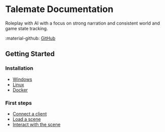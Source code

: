 # Talemate Documentation

Roleplay with AI with a focus on strong narration and consistent world and game state tracking.

:material-github: [GitHub](https://github.com/vegu-ai/talemate)

## Getting Started


### Installation

- [Windows](getting-started/installation/windows.md)
- [Linux](getting-started/installation/linux.md)
- [Docker](getting-started/installation/docker.md)

### First steps

- [Connect a client](getting-started/connect-a-client.md)
- [Load a scene](getting-started/load-a-scene.md)
- [Interact with the scene](user-guide/interacting)